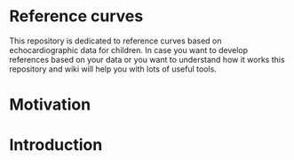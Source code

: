 # Reference curves
This repository is dedicated to reference curves based on echocardiographic data for children. In case you want to develop references based on your data or you want to understand how it works this repository and wiki will help you with lots of useful tools.

# Motivation

# Introduction
